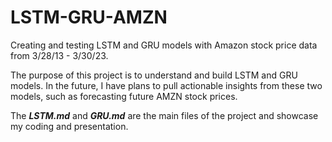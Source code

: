 # LSTM-GRU-AMZN
Creating and testing LSTM and GRU models with Amazon stock price data from 3/28/13 - 3/30/23. 

The purpose of this project is to understand and build LSTM and GRU models.
In the future, I have plans to pull actionable insights from these two models, such as forecasting future AMZN stock prices.

The ***LSTM.md*** and ***GRU.md*** are the main files of the project and showcase my coding and presentation.

